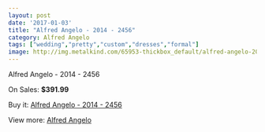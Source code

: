 ```yaml
---
layout: post
date: '2017-01-03'
title: "Alfred Angelo - 2014 - 2456"
category: Alfred Angelo
tags: ["wedding","pretty","custom","dresses","formal"]
image: http://img.metalkind.com/65953-thickbox_default/alfred-angelo-2014-2456.jpg
---
```

Alfred Angelo - 2014 - 2456

On Sales: **$391.99**
<a href="https://www.metalkind.com/en/alfred-angelo/16964-alfred-angelo-2014-2456.html"><amp-img layout="responsive" width="600" height="600" src="//img.metalkind.com/65953-thickbox_default/alfred-angelo-2014-2456.jpg" alt="Alfred Angelo - 2014 - 2456 0" /></a>
<a href="https://www.metalkind.com/en/alfred-angelo/16964-alfred-angelo-2014-2456.html"><amp-img layout="responsive" width="600" height="600" src="//img.metalkind.com/65954-thickbox_default/alfred-angelo-2014-2456.jpg" alt="Alfred Angelo - 2014 - 2456 1" /></a>
<a href="https://www.metalkind.com/en/alfred-angelo/16964-alfred-angelo-2014-2456.html"><amp-img layout="responsive" width="600" height="600" src="//img.metalkind.com/65955-thickbox_default/alfred-angelo-2014-2456.jpg" alt="Alfred Angelo - 2014 - 2456 2" /></a>

Buy it: [Alfred Angelo - 2014 - 2456](https://www.metalkind.com/en/alfred-angelo/16964-alfred-angelo-2014-2456.html "Alfred Angelo - 2014 - 2456")

View more: [Alfred Angelo](https://www.metalkind.com/en/8-alfred-angelo "Alfred Angelo")